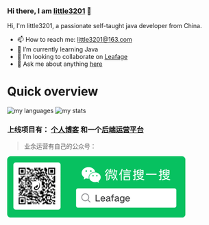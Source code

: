 
<!--
**little3201/little3201** is a ✨ _special_ ✨ repository because its `README.md` (this file) appears on your GitHub profile.

Here are some ideas to get you started:

- 🔭 I’m currently working on ichiane
- 🌱 I’m currently learning java、go、vue3
- 👯 I’m looking to collaborate on ...
- 🤔 I’m looking for help with ...
- 💬 Ask me about anything
- 📫 How to reach me: little3201@163.com
- 😄 Pronouns: he
- ⚡ Fun fact: ...
-->
### Hi there, I am [little3201](https://www.leafage.top) 👋

Hi, I'm little3201, a passionate self-taught java developer from China.

- 📫 How to reach me: little3201@163.com
- 🌱 I’m currently learning Java
- 👯 I’m looking to collaborate on [Leafage](https://github.com/little3201/leafage-pw)
- 💬 Ask me about anything [here](https://github.com/little3201/little3201/issues)

# Quick overview
<span>
  <img src="https://github-readme-stats.vercel.app/api/top-langs/?username=little3201&layout=compact" alt="my languages" />
  <img src="https://github-readme-stats.vercel.app/api?username=little3201&show_icons=true&line_height=27" alt="my stats" />
</span>

### 上线项目有： [个人博客](https://www.leafage.top) 和一个[后端运营平台](https://console.leafage.top)

> 业余运营有自己的公众号：

<img alt="Leafage Logo" src="./leafage-wechat.png">
